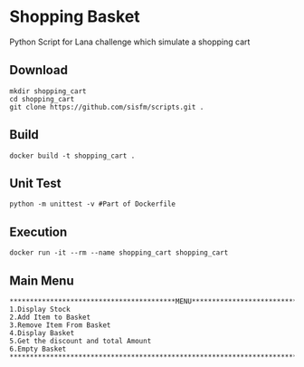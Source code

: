 # Shopping Basket

Python Script for Lana challenge which simulate a shopping cart
## Download
```
mkdir shopping_cart
cd shopping_cart
git clone https://github.com/sisfm/scripts.git .
```
## Build

```
docker build -t shopping_cart .
```
## Unit Test
```
python -m unittest -v #Part of Dockerfile
```

## Execution

```
docker run -it --rm --name shopping_cart shopping_cart
```

## Main Menu

```
*****************************************MENU*******************************************
1.Display Stock
2.Add Item to Basket
3.Remove Item From Basket
4.Display Basket
5.Get the discount and total Amount
6.Empty Basket
****************************************************************************************
```
